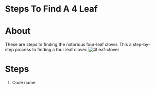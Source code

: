 # Steps To Find A 4 Leaf

# About 
These are steps to finding the notorious four-leaf clover. This a step-by-step process to finding a four leaf clover.
![4Leaf-clover](https://www.thebalanceeveryday.com/thmb/RYlTbXXkLUyLuqVq-BrSAEp1abU=/950x0/filters:format(webp)/single-four-leaf-clover-595723874-583ead153df78c6f6a36196d.jpg) 

# Steps

1. Code name